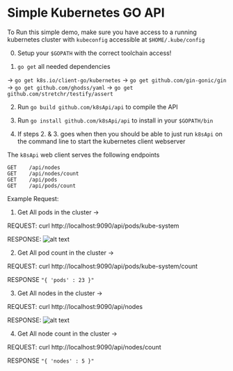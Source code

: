 
Simple Kubernetes GO API
========================

To Run this simple demo, make sure you have access to a running kubernetes cluster with `kubeconfig` accessible at
`$HOME/.kube/config`


0. Setup your `$GOPATH` with the correct toolchain access!

1. `go get` all needed dependencies

 -> `go get k8s.io/client-go/kubernetes`
 -> `go get github.com/gin-gonic/gin`
 -> `go get github.com/ghodss/yaml`
 -> `go get github.com/stretchr/testify/assert`

2. Run `go build github.com/k8sApi/api` to compile the API

3. Run `go install github.com/k8sApi/api` to install in your `$GOPATH/bin`

4. If steps 2. & 3. goes when then you should be able to just run `k8sApi` on the command line to start the kubernetes client webserver


The `k8sApi` web client serves the following endpoints

```
GET    /api/nodes
GET    /api/nodes/count
GET    /api/pods
GET    /api/pods/count
```


Example Request:

1. Get All pods in the cluster ->

REQUEST:
curl http://localhost:9090/api/pods/kube-system

RESPONSE:
![alt text](https://raw.githubusercontent.com/charlesa101/k8sApi/master/doc/pods.png)

2. Get All pod count in the cluster ->

REQUEST:
curl http://localhost:9090/api/pods/kube-system/count

RESPONSE
`"{ 'pods' : 23 }"`



3. Get All nodes in the cluster ->

REQUEST:
curl http://localhost:9090/api/nodes

RESPONSE:
![alt text](https://raw.githubusercontent.com/charlesa101/k8sApi/master/doc/nodes.png)

4. Get All node count in the cluster ->

REQUEST:
curl http://localhost:9090/api/nodes/count

RESPONSE
`"{ 'nodes' : 5 }"`
